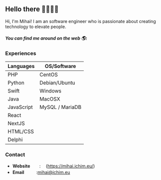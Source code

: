 ## Hello there 👋🏾👋🏾

Hi, I'm Mihai! I am an software engineer who is passionate about creating technology to elevate people.


##### You can find me around on the web 🌎:

### Experiences

| Languages     | OS/Software     |                                                                                                                                                   
| ---           | ---             |                                                                                                                                                   
| PHP           | CentOS          | 
| Python        | Debian/Ubuntu   |
| Swift         | Windows         | 
| Java          | MacOSX          | 
| JavaScript    | MySQL / MariaDB |
| React         |                 |
| NextJS        |                 |
| HTML/CSS      |                 |
| Delphi        |                 |

### Contact
- **Website**ㅤ ㅤ: ㅤ(https://mihai.ichim.eu/)
- **Email**ㅤㅤㅤ:mihai@ichim.eu

